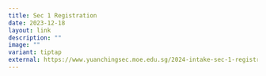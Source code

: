 ```yaml
---
title: Sec 1 Registration
date: 2023-12-18
layout: link
description: ""
image: ""
variant: tiptap
external: https://www.yuanchingsec.moe.edu.sg/2024-intake-sec-1-registration/welcomemessage/
---
```

